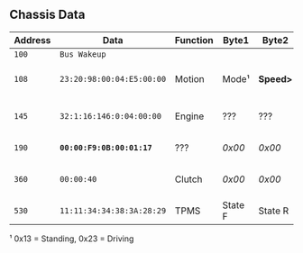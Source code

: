 ## Chassis Data

| Address | Data | Function | Byte1 | Byte2 | Byte3 | Byte4 | Byte5 | Byte6 | Byte7 | Byte8 |
| ------- | ---- | -------- | ----- | ----- | ----- | ----- | ----- | ----- | ----- | ----- |
| `100` | `Bus Wakeup` |
| `108` | `23:20:98:00:04:E5:00:00` | Motion | Mode¹ | **Speed>** | **<Speed decimal (km/h/1000)** | *0x00* | **RPM>** | **<RPM / 4** | *0x00* | *0x00* |
| `145` | `32:1:16:146:0:04:00:00` | Engine | ??? | ??? | ??? | **Coolant (°C-40)** | ? 0xA0=Run, 0x00=Off  | *0x04* | *0x00* | ??? |
| `190` | **`00:00:F9:0B:00:01:17`** | ??? | *0x00* | *0x00* | **Mileage>** | **<Mileage>** | **<Mileage (km/64)** | *0x01* | ? (2) |
| `360` | `00:00:40` |  Clutch | *0x00* | *0x00* | **0x00=Norm, 0x40=Clutch pressed** |
| `530` | `11:11:34:34:38:3A:28:29` | TPMS | State F | State R | **FL (Bar/25)** | **FR (Bar/25)** | **RL (Bar/25)** | **RR (Bar/25)** | 0x28=OK | 0x29=ON |
                                                                                                         
¹ 0x13 = Standing, 0x23 = Driving
